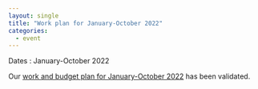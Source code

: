 ```yaml
---
layout: single
title: "Work plan for January-October 2022"
categories:
  - event
---
```


Dates
:	January-October 2022

Our [work and budget plan for January-October 2022](https://europroofnet.github.io/work-plan-1/) has been validated.
